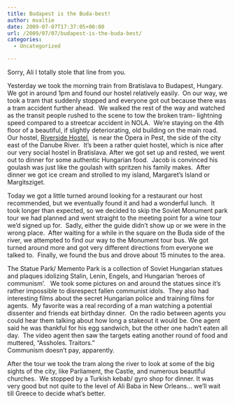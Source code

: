 ```yaml
---
title: Budapest is the Buda-best!
author: mvaltie
date: 2009-07-07T17:37:05+00:00
url: /2009/07/07/budapest-is-the-buda-best/
categories:
  - Uncategorized

---
```

Sorry, Ali I totally stole that line from you.

Yesterday we took the morning train from Bratislava to Budapest, Hungary.  We got in around 1pm and found our hostel relatively easily.  On our way, we took a tram that suddenly stopped and everyone got out because there was a tram accident further ahead.  We walked the rest of the way and watched as the transit people rushed to the scene to tow the broken tram- lightning speed compared to a streetcar accident in NOLA.  We&#8217;re staying on the 4th floor of a beautiful, if slightly deteriorating, old building on the main road.  Our hostel, [Riverside Hostel][1],  is near the Opera in Pest, the side of the city east of the Danube River.  It&#8217;s been a rather quiet hostel, which is nice after our very social hostel in Bratislava. After we got set up and rested, we went out to dinner for some authentic Hungarian food.  Jacob is convinced his goulash was just like the goulash with spritzen his family makes.  After dinner we got ice cream and strolled to my island, Margaret&#8217;s Island or Margitsziget.

Today we got a little turned around looking for a restaurant our host recommended, but we eventually found it and had a wonderful lunch.  It took longer than expected, so we decided to skip the Soviet Monument park tour we had planned and went straight to the meeting point for a wine tour we&#8217;d signed up for.  Sadly, either the guide didn&#8217;t show up or we were in the wrong place.  After waiting for a while in the square on the Buda side of the river, we attempted to find our way to the Monument tour bus. We got turned around more and got very different directions from everyone we talked to.  Finally, we found the bus and drove about 15 minutes to the area.

The Statue Park/ Memento Park is a collection of Soviet Hungarian statues and plaques idolizing Stalin, Lenin, Engels, and Hungarian &#8216;heroes of communism&#8217;.   We took some pictures on and around the statues since it&#8217;s rather impossible to disrespect fallen communist idols.  They also had interesting films about the secret Hungarian police and training films for agents.  My favorite was a real recording of a man watching a potential dissenter and friends eat birthday dinner.  On the radio between agents you could hear them talking about how long a stakeout it would be. One agent said he was thankful for his egg sandwich, but the other one hadn&#8217;t eaten all day.  The video agent then saw the targets eating another round of food and muttered, &#8220;Assholes. Traitors.&#8221;  
Communism doesn&#8217;t pay, apparently.

After the tour we took the tram along the river to look at some of the big sights of the city, like Parliament, the Castle, and numerous beautiful churches.  We stopped by a Turkish kebab/ gyro shop for dinner. It was very good but not quite to the level of Ali Baba in New Orleans&#8230; we&#8217;ll wait till Greece to decide what&#8217;s better.

 [1]: http://www.riversidehostelbudapest.com/comments.htm
